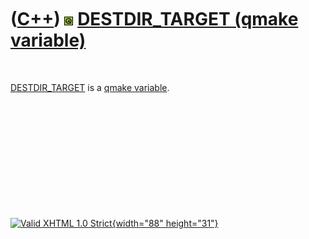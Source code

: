 



 

 

 

 

 

([C++](Cpp.htm)) ![Qt](PicQt.png) [DESTDIR\_TARGET (qmake variable)](CppQmakeDestdir_target.htm)
================================================================================================

 

[DESTDIR\_TARGET](CppQmakeDestdir_target.htm) is a [qmake
variable](CppQmakeVariable.htm).

 

 

 

 

 





 

[![Valid XHTML 1.0 Strict](valid-xhtml10.png){width="88"
height="31"}](http://validator.w3.org/check?uri=referer)
